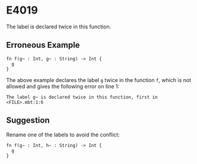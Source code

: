# E4019

The label is declared twice in this function.

## Erroneous Example

```moonbit
fn f(g~ : Int, g~ : String) -> Int {
  g
}
```

The above example declares the label `g` twice in the function `f`,
which is not allowed and gives the following error on line 1:

```
The label g~ is declared twice in this function, first in <FILE>.mbt:1:6
```

## Suggestion

Rename one of the labels to avoid the conflict:

```moonbit
fn f(g~ : Int, h~ : String) -> Int {
  g
}
```
